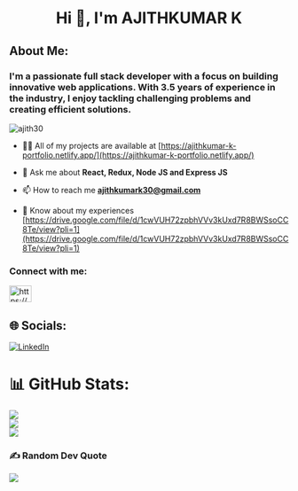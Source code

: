 <h1 align="center">Hi 👋, I'm AJITHKUMAR K</h1>

## About Me:
<h3 align="left">I'm a passionate full stack developer with a focus on building innovative web applications. With 3.5 years of experience in the industry, I enjoy tackling challenging problems and creating efficient solutions.</h3>



<p align="left"> <img src="https://komarev.com/ghpvc/?username=ajith30&label=Profile%20views&color=0e75b6&style=flat" alt="ajith30" /> </p>



- 👨‍💻 All of my projects are available at [https://ajithkumar-k-portfolio.netlify.app/](https://ajithkumar-k-portfolio.netlify.app/)

- 💬 Ask me about **React, Redux, Node JS and Express JS**

- 📫 How to reach me **ajithkumark30@gmail.com**

- 📄 Know about my experiences [https://drive.google.com/file/d/1cwVUH72zpbhVVv3kUxd7R8BWSsoCC8Te/view?pli=1](https://drive.google.com/file/d/1cwVUH72zpbhVVv3kUxd7R8BWSsoCC8Te/view?pli=1)

<h3 align="left">Connect with me:</h3>
<p align="left">
<a href="https://linkedin.com/in/https://www.linkedin.com/in/ajithkumark30/" target="blank"><img align="center" src="https://raw.githubusercontent.com/rahuldkjain/github-profile-readme-generator/master/src/images/icons/Social/linked-in-alt.svg" alt="https://www.linkedin.com/in/ajithkumark30/" height="30" width="40" /></a>
</p>

## 🌐 Socials:
[![LinkedIn](https://img.shields.io/badge/LinkedIn-%230077B5.svg?logo=linkedin&logoColor=white)](https://linkedin.com/in/https://www.linkedin.com/in/ajithkumark30/) 


# 📊 GitHub Stats:
![](https://github-readme-stats.vercel.app/api?username=ajith30&theme=dark&hide_border=false&include_all_commits=false&count_private=true)<br/>
![](https://github-readme-streak-stats.herokuapp.com/?user=ajith30&theme=dark&hide_border=false)<br/>
![](https://github-readme-stats.vercel.app/api/top-langs/?username=ajith30&theme=dark&hide_border=false&include_all_commits=false&count_private=true&layout=compact)

### ✍️ Random Dev Quote
![](https://quotes-github-readme.vercel.app/api?type=horizontal&theme=radical)



